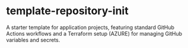 # template-repository-init

A starter template for application projects, featuring standard GitHub Actions workflows and a Terraform setup (AZURE) for managing GitHub variables and secrets.

